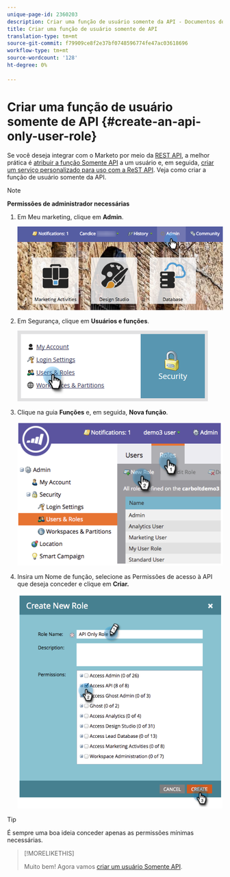 ```yaml
---
unique-page-id: 2360203
description: Criar uma função de usuário somente da API - Documentos do marketing - Documentação do produto
title: Criar uma função de usuário somente de API
translation-type: tm+mt
source-git-commit: f79909ce8f2e37bf0748596774fe47ac03618696
workflow-type: tm+mt
source-wordcount: '128'
ht-degree: 0%

---
```



# Criar uma função de usuário somente de API {#create-an-api-only-user-role}

Se você deseja integrar com o Marketo por meio da [REST API](https://developers.marketo.com/documentation/rest/), a melhor prática é [atribuir a função Somente API](/help/marketo/product-docs/administration/users-and-roles/create-an-api-only-user.md) a um usuário e, em seguida, [criar um serviço personalizado para uso com a ReST API](/help/marketo/product-docs/administration/additional-integrations/create-a-custom-service-for-use-with-rest-api.md). Veja como criar a função de usuário somente da API.

>[!NOTE]
>
>**Permissões de administrador necessárias**

1. Em Meu marketing, clique em **Admin**.

   ![](assets/adminhand-1.png)

1. Em Segurança, clique em **Usuários e funções**.

   ![](assets/two.png)

1. Clique na guia **Funções** e, em seguida, **Nova função**.

   ![](assets/image2014-9-16-13-3a47-3a12.png)

1. Insira um Nome de função, selecione as Permissões de acesso à API que deseja conceder e clique em **Criar.**

   ![](assets/image2014-9-16-13-3a47-3a36.png)

>[!TIP]
>
>É sempre uma boa ideia conceder apenas as permissões mínimas necessárias.

>[!MORELIKETHIS]
>
>Muito bem! Agora vamos [criar um usuário Somente API](/help/marketo/product-docs/administration/users-and-roles/create-an-api-only-user-role.md).
